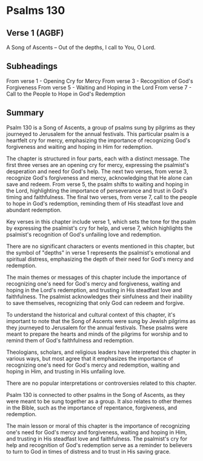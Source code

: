 # Psalms 130

## Verse 1 (AGBF)

A Song of Ascents – Out of the depths, I call to You, O Lord.

## Subheadings

From verse 1 - Opening Cry for Mercy
From verse 3 - Recognition of God's Forgiveness
From verse 5 - Waiting and Hoping in the Lord
From verse 7 - Call to the People to Hope in God's Redemption

## Summary

Psalm 130 is a Song of Ascents, a group of psalms sung by pilgrims as they journeyed to Jerusalem for the annual festivals. This particular psalm is a heartfelt cry for mercy, emphasizing the importance of recognizing God's forgiveness and waiting and hoping in Him for redemption.

The chapter is structured in four parts, each with a distinct message. The first three verses are an opening cry for mercy, expressing the psalmist's desperation and need for God's help. The next two verses, from verse 3, recognize God's forgiveness and mercy, acknowledging that He alone can save and redeem. From verse 5, the psalm shifts to waiting and hoping in the Lord, highlighting the importance of perseverance and trust in God's timing and faithfulness. The final two verses, from verse 7, call to the people to hope in God's redemption, reminding them of His steadfast love and abundant redemption.

Key verses in this chapter include verse 1, which sets the tone for the psalm by expressing the psalmist's cry for help, and verse 7, which highlights the psalmist's recognition of God's unfailing love and redemption.

There are no significant characters or events mentioned in this chapter, but the symbol of "depths" in verse 1 represents the psalmist's emotional and spiritual distress, emphasizing the depth of their need for God's mercy and redemption.

The main themes or messages of this chapter include the importance of recognizing one's need for God's mercy and forgiveness, waiting and hoping in the Lord's redemption, and trusting in His steadfast love and faithfulness. The psalmist acknowledges their sinfulness and their inability to save themselves, recognizing that only God can redeem and forgive.

To understand the historical and cultural context of this chapter, it's important to note that the Song of Ascents were sung by Jewish pilgrims as they journeyed to Jerusalem for the annual festivals. These psalms were meant to prepare the hearts and minds of the pilgrims for worship and to remind them of God's faithfulness and redemption.

Theologians, scholars, and religious leaders have interpreted this chapter in various ways, but most agree that it emphasizes the importance of recognizing one's need for God's mercy and redemption, waiting and hoping in Him, and trusting in His unfailing love.

There are no popular interpretations or controversies related to this chapter.

Psalm 130 is connected to other psalms in the Song of Ascents, as they were meant to be sung together as a group. It also relates to other themes in the Bible, such as the importance of repentance, forgiveness, and redemption.

The main lesson or moral of this chapter is the importance of recognizing one's need for God's mercy and forgiveness, waiting and hoping in Him, and trusting in His steadfast love and faithfulness. The psalmist's cry for help and recognition of God's redemption serve as a reminder to believers to turn to God in times of distress and to trust in His saving grace.